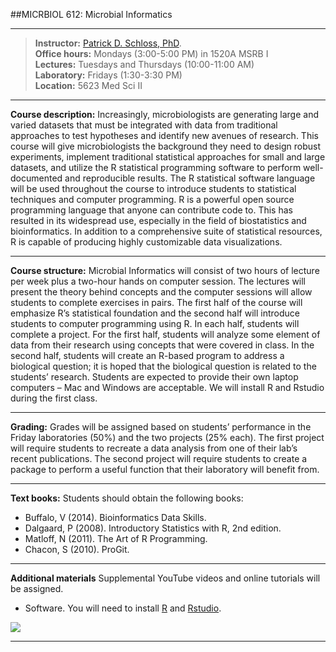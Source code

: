 ##MICRBIOL 612:  Microbial Informatics

**********

>**Instructor:**  [Patrick D. Schloss, PhD](http://www.med.umich.edu/microbio/bio/schloss.htm).   
>**Office hours:**  Mondays (3:00-5:00 PM) in 1520A MSRB I  
>**Lectures:**  Tuesdays and Thursdays (10:00-11:00 AM)  
>**Laboratory:**  Fridays (1:30-3:30 PM)  
>**Location:** 5623 Med Sci II

**********

**Course description:**  Increasingly, microbiologists are generating large and varied datasets that must be integrated with data from traditional approaches to test hypotheses and identify new avenues of research.  This course will give microbiologists the background they need to design robust experiments, implement traditional statistical approaches for small and large datasets, and utilize the R statistical programming software to perform well-documented and reproducible results.  The R statistical software language will be used throughout the course to introduce students to statistical techniques and computer programming.  R is a powerful open source programming language that anyone can contribute code to.  This has resulted in its widespread use, especially in the field of biostatistics and bioinformatics.  In addition to a comprehensive suite of statistical resources, R is capable of producing highly customizable data visualizations.

**********

**Course structure:**  Microbial Informatics will consist of two hours of lecture per week plus a two-hour hands on computer session.  The lectures will present the theory behind concepts and the computer sessions will allow students to complete exercises in pairs.  The first half of the course will emphasize R’s statistical foundation and the second half will introduce students to computer programming using R.  In each half, students will complete a project.  For the first half, students will analyze some element of data from their research using concepts that were covered in class.  In the second half, students will create an R-based program to address a biological question; it is hoped that the biological question is related to the students’ research.  Students are expected to provide their own laptop computers – Mac and Windows are acceptable.  We will install R and Rstudio during the first class.

**********

**Grading:**  Grades will be assigned based on students’ performance in the Friday laboratories (50%) and the two projects (25% each). The first project will require students to recreate a data analysis from one of their lab’s recent publications. The second project will require students to create a package to perform a useful function that their laboratory will benefit from.

**********

**Text books:**  Students should obtain the following books:

+ Buffalo, V (2014). Bioinformatics Data Skills.
+ Dalgaard, P (2008).  Introductory Statistics with R, 2nd edition.
+ Matloff, N  (2011).  The Art of R Programming.
+ Chacon, S (2010). ProGit.

**********

**Additional materials** Supplemental YouTube videos and online tutorials will be assigned.
 
* Software. You will need to install [R](http://www.r-project.org/) and [Rstudio](http://www.rstudio.com/). 

![](/marschmi/assignment01/Rstudio.png)

**********
